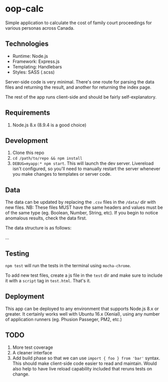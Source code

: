 # oop-calc #

Simple application to calculate the cost of family court proceedings for various personas across Canada.

## Technologies
- Runtime: Node.js
- Framework: Express.js
- Templating: Handlebars
- Styles: SASS (.scss)

Server-side code is very minimal. There's one route for parsing the data files and returning the result, and another for returning the index page.

The rest of the app runs client-side and should be fairly self-explanatory.

## Requirements
1. Node.js 8.x (8.9.4 is a good choice)

## Development 
1. Clone this repo
2. `cd /path/to/repo && npm install`
3. `DEBUG=myapp:* npm start`. This will launch the dev server. Livereload isn't configured, so you'll need to manually restart the server whenever you make changes to templates or server code.

## Data
The data can be updated by replacing the `.csv` files in the `/data/` dir with new files. NB: These files MUST have the same headers and values must be of the same type (eg. Boolean, Number, String, etc). If you begin to notice anomalous results, check the data first.

The data structure is as follows:

...

## Testing
`npm test` will run the tests in the terminal using `mocha-chrome`.

To add new test files, create a js file in the `test` dir and make sure to include it with a `script` tag in `test.html`. That's it.

## Deployment
This app can be deployed to any environment that supports Node.js 8.x or greater. It certainly works well with Ubuntu 16.x (Xenial), using any number of application runners (eg. Phusion Passeger, PM2, etc.)

## TODO
1. More test coverage
2. A cleaner interface
3. Add build phase so that we can use `import { foo } from 'bar'` syntax. This should make client-side code easier to read and maintain. Would also help to have live reload capability included that reruns tests on change.
